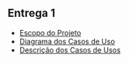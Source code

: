 ## Entrega 1

- [Escopo do Projeto](link)
- [Diagrama dos Casos de Uso](link)
- [Descrição dos Casos de Usos](link)
